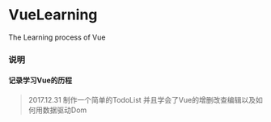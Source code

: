 # VueLearning
The Learning process of Vue

### 说明
#### 记录学习Vue的历程
> 2017.12.31 制作一个简单的TodoList 并且学会了Vue的增删改查编辑以及如何用数据驱动Dom

